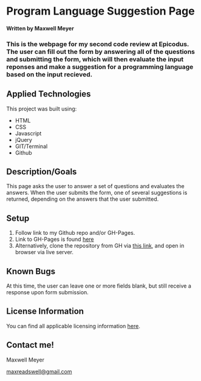# Program Language Suggestion Page

#### Written by Maxwell Meyer

### This is the webpage for my second code review at Epicodus. The user can fill out the form by answering all of the questions and submitting the form, which will then evaluate the input reponses and make a suggestion for a programming language based on the input recieved.



## Applied Technologies

This project was built using:

* HTML
* CSS
* Javascript
* jQuery
* GIT/Terminal
* Github


## Description/Goals


This page asks the user to answer a set of questions and evaluates the answers.  When the user submits the form, one of several suggestions is returned, depending on the answers that the user submitted.  


## Setup


1. Follow link to my Github repo and/or GH-Pages.
2. Link to GH-Pages is found [here](...)
3. Alternatively, clone the repository from GH via [this link](...), and open in browser via live server.


## Known Bugs


At this time, the user can leave one or more fields blank, but still receive a response upon form submission.


## License Information


You can find all applicable licensing information [here](https://opensource.org/licenses/MIT).


## Contact me!

Maxwell Meyer

maxreadswell@gmail.com